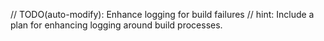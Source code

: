 // TODO(auto-modify): Enhance logging for build failures
// hint: Include a plan for enhancing logging around build processes.
